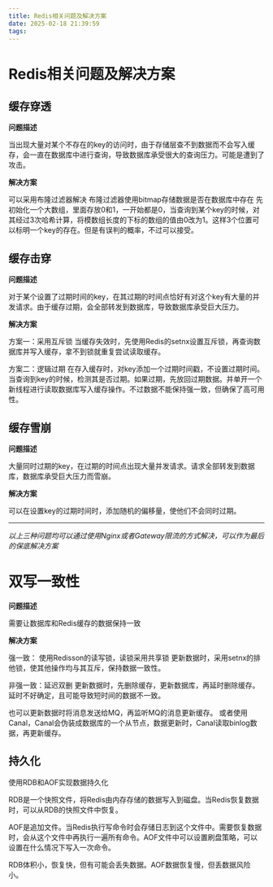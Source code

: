 ```yaml
---
title: Redis相关问题及解决方案
date: 2025-02-18 21:39:59
tags: 
---
```


# Redis相关问题及解决方案

## 缓存穿透
**问题描述**

当出现大量对某个不存在的key的访问时，由于存储层查不到数据而不会写入缓存，会一直在数据库中进行查询，导致数据库承受很大的查询压力。可能是遭到了攻击。

**解决方案**

可以采用布隆过滤器解决
布隆过滤器使用bitmap存储数据是否在数据库中存在
先初始化一个大数组，里面存放0和1，一开始都是0，当查询到某个key的时候，对其经过3次哈希计算，将模数组长度的下标的数组的值由0改为1。这样3个位置可以标明一个key的存在。但是有误判的概率，不过可以接受。

## 缓存击穿
**问题描述**

对于某个设置了过期时间的key，在其过期的时间点恰好有对这个key有大量的并发请求。由于缓存过期，会全部转发到数据库，导致数据库承受巨大压力。

**解决方案**

方案一：采用互斥锁
当缓存失效时，先使用Redis的setnx设置互斥锁，再查询数据库并写入缓存，拿不到锁就重复尝试读取缓存。

方案二：逻辑过期
在存入缓存时，对key添加一个过期时间戳，不设置过期时间。当查询到key的时候，检测其是否过期。如果过期，先放回过期数据。并单开一个新线程进行读取数据库写入缓存操作。不过数据不能保持强一致，但确保了高可用性。

## 缓存雪崩
**问题描述**

大量同时过期的key，在过期的时间点出现大量并发请求。请求全部转发到数据库，数据库承受巨大压力而雪崩。

**解决方案**

可以在设置key的过期时间时，添加随机的偏移量，使他们不会同时过期。

---
*以上三种问题均可以通过使用Nginx或者Gateway限流的方式解决，可以作为最后的保底解决方案*

# 双写一致性
**问题描述**

需要让数据库和Redis缓存的数据保持一致

**解决方案**

强一致：
使用Redisson的读写锁，读锁采用共享锁
更新数据时，采用setnx的排他锁，使其他操作均与其互斥，保持数据一致性。

非强一致：延迟双删
更新数据时，先删除缓存，更新数据库，再延时删除缓存。延时不好确定，且可能导致短时间的数据不一致。

也可以更新数据时将消息发送给MQ，再监听MQ的消息更新缓存。
或者使用Canal，Canal会伪装成数据库的一个从节点，数据更新时，Canal读取binlog数据，再更新缓存。

## 持久化
使用RDB和AOF实现数据持久化

RDB是一个快照文件，将Redis由内存存储的数据写入到磁盘。当Redis恢复数据时，可以从RDB的快照文件中恢复。

AOF是追加文件。当Redis执行写命令时会存储日志到这个文件中。需要恢复数据时，会从这个文件中再执行一遍所有命令。AOF文件中可以设置刷盘策略，可以设置在什么情况下写入一次命令。

RDB体积小，恢复快，但有可能会丢失数据。AOF数据恢复慢，但丢数据风险小。